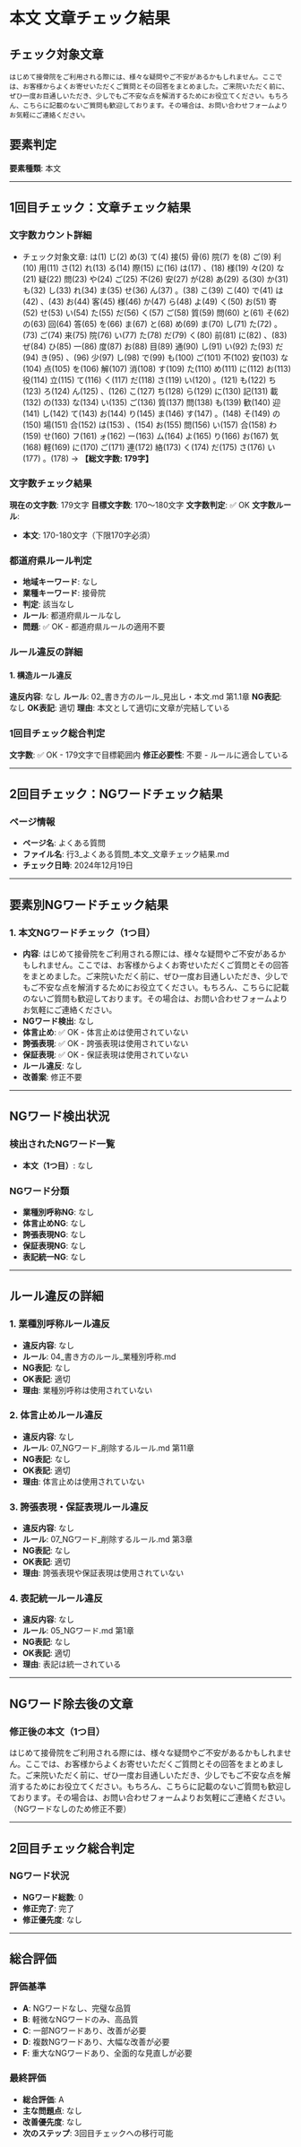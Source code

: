# 本文 文章チェック結果

## チェック対象文章
```
はじめて接骨院をご利用される際には、様々な疑問やご不安があるかもしれません。ここでは、お客様からよくお寄せいただくご質問とその回答をまとめました。ご来院いただく前に、ぜひ一度お目通しいただき、少しでもご不安な点を解消するためにお役立てください。もちろん、こちらに記載のないご質問も歓迎しております。その場合は、お問い合わせフォームよりお気軽にご連絡ください。
```

## 要素判定
**要素種類**: 本文

---

## 1回目チェック：文章チェック結果

### 文字数カウント詳細
- チェック対象文章: は(1) じ(2) め(3) て(4) 接(5) 骨(6) 院(7) を(8) ご(9) 利(10) 用(11) さ(12) れ(13) る(14) 際(15) に(16) は(17) 、(18) 様(19) 々(20) な(21) 疑(22) 問(23) や(24) ご(25) 不(26) 安(27) が(28) あ(29) る(30) か(31) も(32) し(33) れ(34) ま(35) せ(36) ん(37) 。(38) こ(39) こ(40) で(41) は(42) 、(43) お(44) 客(45) 様(46) か(47) ら(48) よ(49) く(50) お(51) 寄(52) せ(53) い(54) た(55) だ(56) く(57) ご(58) 質(59) 問(60) と(61) そ(62) の(63) 回(64) 答(65) を(66) ま(67) と(68) め(69) ま(70) し(71) た(72) 。(73) ご(74) 来(75) 院(76) い(77) た(78) だ(79) く(80) 前(81) に(82) 、(83) ぜ(84) ひ(85) 一(86) 度(87) お(88) 目(89) 通(90) し(91) い(92) た(93) だ(94) き(95) 、(96) 少(97) し(98) で(99) も(100) ご(101) 不(102) 安(103) な(104) 点(105) を(106) 解(107) 消(108) す(109) た(110) め(111) に(112) お(113) 役(114) 立(115) て(116) く(117) だ(118) さ(119) い(120) 。(121) も(122) ち(123) ろ(124) ん(125) 、(126) こ(127) ち(128) ら(129) に(130) 記(131) 載(132) の(133) な(134) い(135) ご(136) 質(137) 問(138) も(139) 歓(140) 迎(141) し(142) て(143) お(144) り(145) ま(146) す(147) 。(148) そ(149) の(150) 場(151) 合(152) は(153) 、(154) お(155) 問(156) い(157) 合(158) わ(159) せ(160) フ(161) ォ(162) ー(163) ム(164) よ(165) り(166) お(167) 気(168) 軽(169) に(170) ご(171) 連(172) 絡(173) く(174) だ(175) さ(176) い(177) 。(178) → **【総文字数: 179字】**

### 文字数チェック結果
**現在の文字数**: 179文字
**目標文字数**: 170～180文字
**文字数判定**: ✅ OK
**文字数ルール**:
- **本文**: 170-180文字（下限170字必須）

### 都道府県ルール判定
- **地域キーワード**: なし
- **業種キーワード**: 接骨院
- **判定**: 該当なし
- **ルール**: 都道府県ルールなし
- **問題**: ✅ OK - 都道府県ルールの適用不要

### ルール違反の詳細

#### 1. 構造ルール違反
**違反内容**: なし
**ルール**: 02_書き方のルール_見出し・本文.md 第1.1章
**NG表記**: なし
**OK表記**: 適切
**理由**: 本文として適切に文章が完結している

### 1回目チェック総合判定
**文字数**: ✅ OK - 179文字で目標範囲内
**修正必要性**: 不要 - ルールに適合している

---

## 2回目チェック：NGワードチェック結果

### ページ情報
- **ページ名**: よくある質問
- **ファイル名**: 行3_よくある質問_本文_文章チェック結果.md
- **チェック日時**: 2024年12月19日

---

## 要素別NGワードチェック結果

### 1. 本文NGワードチェック（1つ目）
- **内容**: はじめて接骨院をご利用される際には、様々な疑問やご不安があるかもしれません。ここでは、お客様からよくお寄せいただくご質問とその回答をまとめました。ご来院いただく前に、ぜひ一度お目通しいただき、少しでもご不安な点を解消するためにお役立てください。もちろん、こちらに記載のないご質問も歓迎しております。その場合は、お問い合わせフォームよりお気軽にご連絡ください。
- **NGワード検出**: なし
- **体言止め**: ✅ OK - 体言止めは使用されていない
- **誇張表現**: ✅ OK - 誇張表現は使用されていない
- **保証表現**: ✅ OK - 保証表現は使用されていない
- **ルール違反**: なし
- **改善案**: 修正不要

---

## NGワード検出状況

### 検出されたNGワード一覧
- **本文（1つ目）**: なし

### NGワード分類
- **業種別呼称NG**: なし
- **体言止めNG**: なし
- **誇張表現NG**: なし
- **保証表現NG**: なし
- **表記統一NG**: なし

---

## ルール違反の詳細

### 1. 業種別呼称ルール違反
- **違反内容**: なし
- **ルール**: 04_書き方のルール_業種別呼称.md
- **NG表記**: なし
- **OK表記**: 適切
- **理由**: 業種別呼称は使用されていない

### 2. 体言止めルール違反
- **違反内容**: なし
- **ルール**: 07_NGワード_削除するルール.md 第11章
- **NG表記**: なし
- **OK表記**: 適切
- **理由**: 体言止めは使用されていない

### 3. 誇張表現・保証表現ルール違反
- **違反内容**: なし
- **ルール**: 07_NGワード_削除するルール.md 第3章
- **NG表記**: なし
- **OK表記**: 適切
- **理由**: 誇張表現や保証表現は使用されていない

### 4. 表記統一ルール違反
- **違反内容**: なし
- **ルール**: 05_NGワード.md 第1章
- **NG表記**: なし
- **OK表記**: 適切
- **理由**: 表記は統一されている

---

## NGワード除去後の文章

### 修正後の本文（1つ目）
はじめて接骨院をご利用される際には、様々な疑問やご不安があるかもしれません。ここでは、お客様からよくお寄せいただくご質問とその回答をまとめました。ご来院いただく前に、ぜひ一度お目通しいただき、少しでもご不安な点を解消するためにお役立てください。もちろん、こちらに記載のないご質問も歓迎しております。その場合は、お問い合わせフォームよりお気軽にご連絡ください。
（NGワードなしのため修正不要）

---

## 2回目チェック総合判定

### NGワード状況
- **NGワード総数**: 0
- **修正完了**: 完了
- **修正優先度**: なし

---

## 総合評価

### 評価基準
- **A**: NGワードなし、完璧な品質
- **B**: 軽微なNGワードのみ、高品質
- **C**: 一部NGワードあり、改善が必要
- **D**: 複数NGワードあり、大幅な改善が必要
- **F**: 重大なNGワードあり、全面的な見直しが必要

### 最終評価
- **総合評価**: A
- **主な問題点**: なし
- **改善優先度**: なし
- **次のステップ**: 3回目チェックへの移行可能
